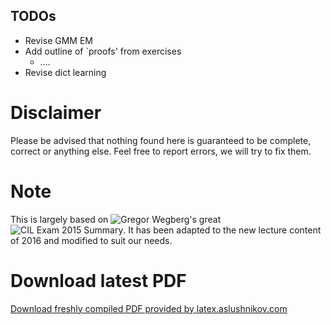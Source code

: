 ## TODOs

- Revise GMM EM
- Add outline of `proofs' from exercises
	- ....
- Revise dict learning

# Disclaimer
Please be advised that nothing found here is guaranteed to be complete, correct or anything else. Feel free to report errors, we will try to fix them.

# Note
This is largely based on ![Gregor Wegberg's](https://github.com/groggi) great ![CIL Exam 2015 Summary](https://github.com/groggi/eth-cil-exam-summary).
It has been adapted to the new lecture content of 2016 and modified to suit our needs.

# Download latest PDF
[Download freshly compiled PDF provided by latex.aslushnikov.com](http://latex.aslushnikov.com/compile?git=https://github.com/PJK/eth-cil-exam-summary&target=main.tex)
